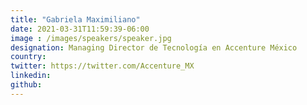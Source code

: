 ```yaml
---
title: "Gabriela Maximiliano"
date: 2021-03-31T11:59:39-06:00
image : /images/speakers/speaker.jpg
designation: Managing Director de Tecnología en Accenture México
country: 
twitter: https://twitter.com/Accenture_MX
linkedin: 
github: 
---
```


